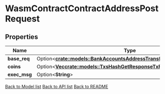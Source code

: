 # WasmContractContractAddressPostRequest

## Properties

Name | Type | Description | Notes
------------ | ------------- | ------------- | -------------
**base_req** | Option<[**crate::models::BankAccountsAddressTransfersPostRequestBaseReq**](_bank_accounts__address__transfers_post_request_base_req.md)> |  | [optional]
**coins** | Option<[**Vec<crate::models::TxsHashGetResponseTxFeeAmountInner>**](_txs__hash__get_response_tx_fee_amount_inner.md)> |  | [optional]
**exec_msg** | Option<**String**> |  | [optional]

[Back to Model list](../README.md#documentation-for-models) [Back to API list](../README.md#documentation-for-api-endpoints) [Back to README](../README.md)


